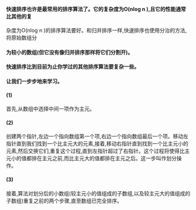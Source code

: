 #### 快速排序也许是最常用的排序算法了。它的复杂度为O(nlog n ),且它的性能通常比其他的复
杂度为O(nlog n )的排序算法要好。和归并排序一样,快速排序也使用分治的方法,将原始数组分
#### 为较小的数组(但它没有像归并排序那样将它们分割开)。
#### 快速排序比到目前为止你学过的其他排序算法要复杂一些。
#### 让我们一步步地来学习。
#### (1) 
  首先,从数组中选择中间一项作为主元。
#### (2) 
  创建两个指针,左边一个指向数组第一个项,右边一个指向数组最后一个项。移动左指针直到我们找到一个比主元大的元素,接着,移动右指针直到找到一个比主元小的元素,然后交换它们,重复这个过程,直到左指针超过了右指针。这个过程将使得比主元小的值都排在主元之前,而比主元大的值都排在主元之后。这一步叫作划分操作。
#### (3)
  接着,算法对划分后的小数组(较主元小的值组成的子数组,以及较主元大的值组成的子数组)重复之前的两个步骤,直至数组已完全排序。